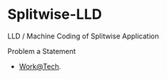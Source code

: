 # Splitwise-LLD
LLD / Machine Coding of Splitwise Application

Problem a Statement 
- [Work@Tech](https://workat.tech/machine-coding/editorial/how-to-design-splitwise-machine-coding-ayvnfo1tfst6).

